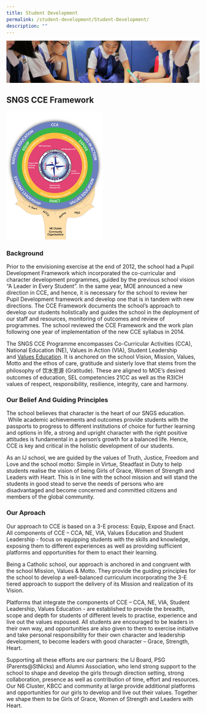 ```yaml
---
title: Student Development
permalink: /student-development/Student-Development/
description: ""
---
```

![](/images/Student-Development_v2.jpg)

SNGS CCE Framework
------------------


<p><a href="https://chijstnicholasgirls.moe.edu.sg/qql/slot/u522/Secondary/CCE%20Programs/CCE%20Curriculum%20Framework.png"><img style="width:50%" src="/images/CCE%20Curriculum%20Framework.png"></a></p>


### Background

Prior to the envisioning exercise at the end of 2012, the school had a Pupil Development Framework which incorporated the co-curricular and character development programmes, guided by the previous school vision “A Leader in Every Student”. In the same year, MOE announced a new direction in CCE, and hence, it is necessary for the school to review her Pupil Development framework and develop one that is in tandem with new directions. The CCE Framework documents the school’s approach to develop our students holistically and guides the school in the deployment of our staff and resources, monitoring of outcomes and review of programmes. The school reviewed the CCE Framework and the work plan following one year of implementation of the new CCE syllabus in 2014.

  

The SNGS CCE Programme encompasses Co-Curricular Activities (CCA), National Education (NE), Values in Action (VIA), Student Leadership and [Values Education](https://chijstnicholasgirls.moe.edu.sg/secondary/cce-programme/values-education). It is anchored on the school Vision, Mission, Values, Motto and the ethos of care, gratitude and sisterly love that stems from the philosophy of 饮水思源 (Gratitude). These are aligned to MOE’s desired outcomes of education, SEL competencies 21CC as well as the R3ICH values of respect, responsibility, resilience, integrity, care and harmony.

  



### Our Belief And Guiding Principles 

The school believes that character is the heart of our SNGS education.  While academic achievements and outcomes provide students with the passports to progress to different institutions of choice for further learning and options in life, a strong and upright character with the right positive attitudes is fundamental in a person’s growth for a balanced life. Hence, CCE is key and critical in the holistic development of our students.  

As an IJ school, we are guided by the values of Truth, Justice, Freedom and Love and the school motto: Simple in Virtue, Steadfast in Duty to help students realise the vision of being Girls of Grace, Women of Strength and Leaders with Heart. This is in line with the school mission and will stand the students in good stead to serve the needs of persons who are disadvantaged and become concerned and committed citizens and members of the global community. 

  



### Our Aproach 

Our approach to CCE is based on a 3-E process: Equip, Expose and Enact. All components of CCE – CCA, NE, VIA, Values Education and Student Leadership - focus on equipping students with the skills and knowledge, exposing them to different experiences as well as providing sufficient platforms and opportunities for them to enact their learning.

  

Being a Catholic school, our approach is anchored in and congruent with the school Mission, Values & Motto. They provide the guiding principles for the school to develop a well-balanced curriculum incorporating the 3-E tiered approach to support the delivery of its Mission and realization of its Vision.

  

Platforms that integrate the components of CCE – CCA, NE, VIA, Student Leadership, Values Education - are established to provide the breadth, scope and depth for students of different levels to practise, experience and live out the values espoused. All students are encouraged to be leaders in their own way, and opportunities are also given to them to exercise initiative and take personal responsibility for their own character and leadership development, to become leaders with good character – Grace, Strength, Heart.

  

Supporting all these efforts are our partners: the IJ Board, PSG (Parents@StNicks) and Alumni Association, who lend strong support to the school to shape and develop the girls through direction setting, strong collaboration, presence as well as contribution of time, effort and resources. Our N6 Cluster, KBCC and community at large provide additional platforms and opportunities for our girls to develop and live out their values. Together we shape them to be Girls of Grace, Women of Strength and Leaders with Heart.




